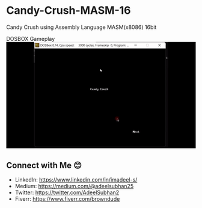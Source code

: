 # Candy-Crush-MASM-16
Candy Crush using Assembly Language MASM(x8086) 16bit 

DOSBOX Gameplay
![gameplay](gameplay.gif)

## Connect with Me 😊
- LinkedIn: https://www.linkedin.com/in/imadeel-s/
- Medium: https://medium.com/@adeelsubhan25
- Twitter: https://twitter.com/AdeelSubhan2
- Fiverr: https://www.fiverr.com/browndude
